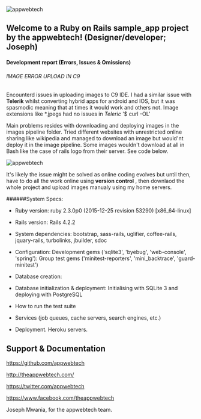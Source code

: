 ![appwebtech](https://cloud.githubusercontent.com/assets/13242902/14581464/5ac2cb4c-03ee-11e6-929a-6651cf86688e.png)

## Welcome to a Ruby on Rails sample_app project by the appwebtech! (Designer/developer; Joseph)

#### Development report (Errors, Issues & Omissions)

###### IMAGE ERROR UPLOAD IN C9
Encounterd issues in uploading images to C9 IDE. I had a similar issue with **Telerik** whilst converting hybrid apps for android and IOS, but it was spasmodic meaning that at times it would work and others not. Image extensions like *.jpegs had no issues in *Teleric*
'$ curl -OL'

Main problems resides with downloading and deploying images in the images pipeline folder. 
Tried different websites with unrestricted online sharing like wikipedia and managed to download an image but would'nt deploy it in the image pipeline. Some images wouldn't download at all in Bash like the case of rails logo from their server. See code below.

![appwebtech](https://cloud.githubusercontent.com/assets/13242902/14941114/e579f262-0f90-11e6-9601-dbce8b4e94f0.png)

It's likely the issue might be solved as online coding evolves but until then, have to do all the work 
online using **version control** , then downlaod the whole project and upload images manualy using my home servers.

######System Specs:


* Ruby version:  ruby 2.3.0p0 (2015-12-25 revision 53290) [x86_64-linux]
* Rails version: Rails 4.2.2

* System dependencies: bootstrap, sass-rails, uglifier, coffee-rails, jquary-rails, turbolinks, jbuilder, sdoc

* Configuration: Development gems ('sqlite3', 'byebug', 'web-console', 'spring'): Group test gems ('minitest-reporters', 'mini_backtrace', 'guard-minitest')

* Database creation:  

* Database initialization & deployment: Initialising with SQLite 3 and deploying with PostgreSQL

* How to run the test suite

* Services (job queues, cache servers, search engines, etc.)

* Deployment. Heroku servers.


## Support & Documentation

https://github.com/appwebtech  

http://theappwebtech.com/

https://twitter.com/appwebtech

https://www.facebook.com/theappwebtech


Joseph Mwania, for the appwebtech team.
